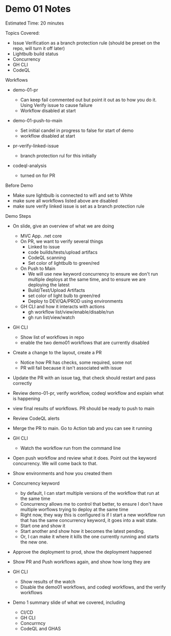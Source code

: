 # Demo 01 Notes

Estimated Time: 20 minutes

Topics Covered:
- Issue Verification as a branch protection rule (should be preset on the repo, will turn it off later)
- Lightbulb build status
- Concurrency
- GH CLI
- CodeQL

Workflows
- demo-01-pr
  - Can keep fail commented out but point it out as to how you do it. Using Verify issue to cause failure
  - Workflow disabled at start
- demo-01-push-to-main
  - Set initial candel in progress to false for start of demo
  - workflow disabled at start
  
- pr-verify-linked-issue
  - branch protection rul for this initially
- codeql-analysis
  - turned on for PR

Before Demo
  - Make sure lightbulb is connected to wifi and set to White
  - make sure all workflows listed above are disabled
  - make sure verify linked issue is set as a branch protection rule

Demo Steps
  - On slide, give an overview of what we are doing
    - MVC App. .net core
    - On PR, we want to verify several things
      - Linked to issue
      - code builds/tests/upload artifacs
      - CodeQL scanning
      - Set color of lightbulb to green/red
    - On Push to Main
      - We will use new keyword concurrency to ensure we don't run multiple deploys at the same time, and to ensure we are deploying the latest
      - Build/Test/Upload Artifacts
      - set color of light bulb to green/red
      - Deploy to DEV/QA/PROD using environments
    - GH CLI and how it interacts with actions
      - gh workflow list/view/enable/disable/run
      - gh run list/view/watch

  - GH CLI
    - Show list of workflows in repo
    - enable the two demo01 workflows that are currently disabled
  - Create a change to the layout, create a PR
    - Notice how PR has checks, some required, some not
    - PR will fail because it isn't associated with issue
  - Update the PR with an issue tag, that check should restart and pass correctly
  - Review demo-01-pr, verify workflow, codeql workflow and explain what is happening
  - view final results of workflows.  PR should be ready to push to main
  - Review CodeQL alerts
  - Merge the PR to main. Go to Action tab and you can see it running
  - GH CLI
    - Watch the workflow run from the command line
  - Open push workflow and review what it does.  Point out the keyword concurrency. We will come back to that.
  - Show environments and how you created them
  - Concurrency keyword
    - by default, I can start multiple versions of the workflow that run at the same time
    - Concurrency allows me to control that better, to ensure I don't have multiple worflows trying to deploy at the same time
    - Right now, they way this is configured is if I start a new workflow run that has the same concurrency keyword, it goes into a wait state.
    - Start one and show it
    - Start another and show how it becomes the latest pending.
    - Or, I can make it where it kills the one currently running and starts the new one.
  - Approve the deployment to prod, show the deployment happened
  - Show PR and Push workflows again, and show how long they are
  - GH CLI
    - Show results of the watch
    - Disable the demo01 workflows, and codeql workflows, and the verify workflows
  - Demo 1 summary slide of what we covered, including
    - CI/CD
    - GH CLI
    - Concurrncy
    - CodeQL and GHAS
